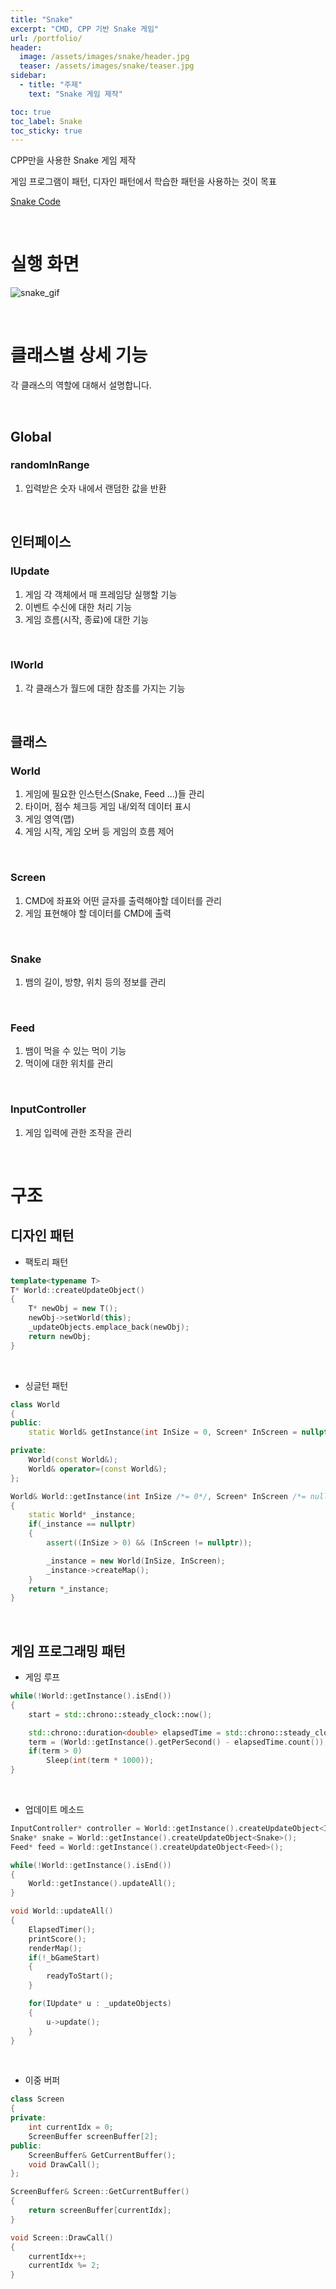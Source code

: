 ```yaml
---
title: "Snake"
excerpt: "CMD, CPP 기반 Snake 게임"
url: /portfolio/
header:
  image: /assets/images/snake/header.jpg
  teaser: /assets/images/snake/teaser.jpg
sidebar:
  - title: "주제"
    text: "Snake 게임 제작"

toc: true
toc_label: Snake
toc_sticky: true    
---
```


CPP만을 사용한 Snake 게임 제작

게임 프로그램이 패턴, 디자인 패턴에서 학습한 패턴을 사용하는 것이 목표

[Snake Code](https://github.com/JJANGDOLL/Snake)

<br/>

# 실행 화면

![snake_gif](/assets/images/snake/snake.gif)

<br/>

# 클래스별 상세 기능

각 클래스의 역할에 대해서 설명합니다.

<br/>

## Global

### randomInRange

1. 입력받은 숫자 내에서 랜덤한 값을 반환

<br/>

## 인터페이스

### IUpdate

1. 게임 각 객체에서 매 프레임당 실행할 기능
2. 이벤트 수신에 대한 처리 기능
3. 게임 흐름(시작, 종료)에 대한 기능

<br/>

### IWorld

1. 각 클래스가 월드에 대한 참조를 가지는 기능

<br/>

## 클래스

### World 

1. 게임에 필요한 인스턴스(Snake, Feed ...)들 관리
2. 타이머, 점수 체크등 게임 내/외적 데이터 표시
3. 게임 영역(맵)
4. 게임 시작, 게임 오버 등 게임의 흐름 제어

<br/>

### Screen 

1. CMD에 좌표와 어떤 글자를 출력해야할 데이터를 관리
2. 게임 표현해야 할 데이터를 CMD에 출력

<br/>

### Snake 

1. 뱀의 길이, 방향, 위치 등의 정보를 관리

<br/>

### Feed

1. 뱀이 먹을 수 있는 먹이 기능
2. 먹이에 대한 위치를 관리

<br/>

### InputController

1. 게임 입력에 관한 조작을 관리

<br/>

# 구조

## 디자인 패턴

* 팩토리 패턴

```cpp
template<typename T>
T* World::createUpdateObject()
{
    T* newObj = new T();
    newObj->setWorld(this);
    _updateObjects.emplace_back(newObj);
    return newObj;
}
```

<br/>

* 싱글턴 패턴

```cpp
class World
{
public:
    static World& getInstance(int InSize = 0, Screen* InScreen = nullptr);

private:
    World(const World&);
    World& operator=(const World&);
};
```

```cpp
World& World::getInstance(int InSize /*= 0*/, Screen* InScreen /*= nullptr*/)
{
    static World* _instance;
    if(_instance == nullptr)
    {
        assert((InSize > 0) && (InScreen != nullptr));

        _instance = new World(InSize, InScreen);
        _instance->createMap();
    }
    return *_instance;
}
```

<br/>

## 게임 프로그래밍 패턴

* 게임 루프

```cpp
while(!World::getInstance().isEnd())
{
    start = std::chrono::steady_clock::now();

    std::chrono::duration<double> elapsedTime = std::chrono::steady_clock::now() - start;
    term = (World::getInstance().getPerSecond() - elapsedTime.count());
    if(term > 0)
        Sleep(int(term * 1000));
}
```

<br/>

* 업데이트 메소드

```cpp
InputController* controller = World::getInstance().createUpdateObject<InputController>();
Snake* snake = World::getInstance().createUpdateObject<Snake>();
Feed* feed = World::getInstance().createUpdateObject<Feed>();
```

```cpp
while(!World::getInstance().isEnd())
{
    World::getInstance().updateAll();
}
```

```cpp
void World::updateAll() 
{
    ElapsedTimer();
    printScore();
    renderMap();
    if(!_bGameStart)
    {
        readyToStart();
    }

    for(IUpdate* u : _updateObjects)
    {
        u->update();
    }
}
```
<br/>

* 이중 버퍼

```cpp
class Screen
{
private:
    int currentIdx = 0;
    ScreenBuffer screenBuffer[2];
public:
    ScreenBuffer& GetCurrentBuffer();
    void DrawCall();
};
```

```cpp
ScreenBuffer& Screen::GetCurrentBuffer()
{
    return screenBuffer[currentIdx];
}

void Screen::DrawCall()
{
    currentIdx++;
    currentIdx %= 2;
}
```

<br/>

